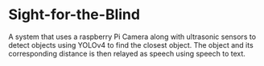 # Sight-for-the-Blind
A system that uses a raspberry Pi Camera along with ultrasonic sensors to detect objects using YOLOv4 to find the closest object. The object and its corresponding distance is then relayed as speech using speech to text.
